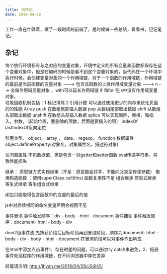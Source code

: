 ```yaml
---
title: JS杂记
date: 2018-04-28
---
```

工作一直在忙碌着，做了一段时间的前端了，是时候做一些总结，看看书，记记笔记。
## 杂记
每个执行环境都有与之对应的变量对象，环境中定义的所有变量和函数都保存在这个变量对象中，但是在编码的时候是看不到这个变量对象的，当代码在一个环境中执行时候，会创建变量对象的一个作用域链，对于一个函数的作用域链，作用域链的最前是当前函数的变量对象 ---> 包含该函数的上层作用域变量对象  ---> n --> 全局作用域变量对象 ，with可以延长作用域链
if 和for 在js中没有作用域变量对象。   
垃圾回收机制包括：1 标记清除 2 引用计数
可以通过使用更少的内存来优化页面的的性能
Array
push 在数组尾部插入数据
pop 从数组尾部取出数据
shift 从数组头部取出数据
unshift 在数组头部插入数据
splice 可以实现删除，替换，和插入，参数，（起始位置，要删除的项数，后面是要插入的项）
indexOf lastIndexOf反向定位

引用类型， object， array ， date， regexp， function
数据属性
object.defineProperty(对象名，对象属性名，描述符对象)

访问器属性
不包数据值，但是包含一对getter和setter函数
eval传递字符串，导致性能损失

继承：
原型链方式实现继承（不足：原型链会共享，不能向父类型传递参数）
借用构造函数 ：使用superClass.call(this) 函数复用性不足
组合继承
原型式继承
寄生式继承
寄生组合式继承

闭包只能取得包含函数中的变量的最后的值

js中对后续相同的命名变量声明会视而不见

事件冒泡
事件触发顺序：div - body - html - document
事件捕获
事件触发顺序：document- html - body - div

dom2级事件流
先捕获阶段后目标阶段再到冒泡阶段，顺序为document- html - body - div - body - html - document
在冒泡阶段可以对事件作出响应

在html中添加点击事件1、存在时差的问题，可以通过try catch来避免，2、拓展事件处理程序的作用域链，在不同浏览器中存在差异


转载请注明: http://jhyan.me/2018/04/28/JS杂记/
